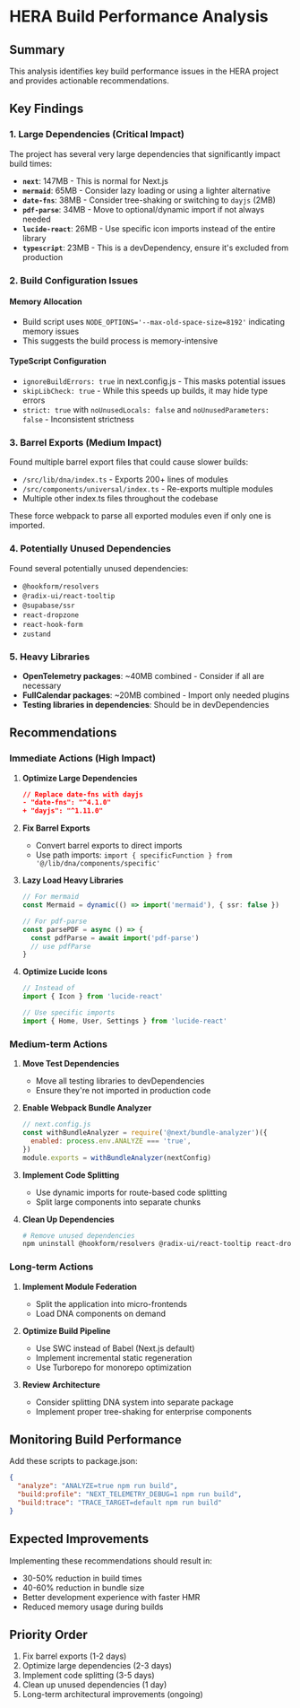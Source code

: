 # HERA Build Performance Analysis

## Summary
This analysis identifies key build performance issues in the HERA project and provides actionable recommendations.

## Key Findings

### 1. Large Dependencies (Critical Impact)
The project has several very large dependencies that significantly impact build times:

- **`next`**: 147MB - This is normal for Next.js
- **`mermaid`**: 65MB - Consider lazy loading or using a lighter alternative
- **`date-fns`**: 38MB - Consider tree-shaking or switching to `dayjs` (2MB)
- **`pdf-parse`**: 34MB - Move to optional/dynamic import if not always needed
- **`lucide-react`**: 26MB - Use specific icon imports instead of the entire library
- **`typescript`**: 23MB - This is a devDependency, ensure it's excluded from production

### 2. Build Configuration Issues

#### Memory Allocation
- Build script uses `NODE_OPTIONS='--max-old-space-size=8192'` indicating memory issues
- This suggests the build process is memory-intensive

#### TypeScript Configuration
- `ignoreBuildErrors: true` in next.config.js - This masks potential issues
- `skipLibCheck: true` - While this speeds up builds, it may hide type errors
- `strict: true` with `noUnusedLocals: false` and `noUnusedParameters: false` - Inconsistent strictness

### 3. Barrel Exports (Medium Impact)
Found multiple barrel export files that could cause slower builds:
- `/src/lib/dna/index.ts` - Exports 200+ lines of modules
- `/src/components/universal/index.ts` - Re-exports multiple modules
- Multiple other index.ts files throughout the codebase

These force webpack to parse all exported modules even if only one is imported.

### 4. Potentially Unused Dependencies
Found several potentially unused dependencies:
- `@hookform/resolvers`
- `@radix-ui/react-tooltip`
- `@supabase/ssr`
- `react-dropzone`
- `react-hook-form`
- `zustand`

### 5. Heavy Libraries
- **OpenTelemetry packages**: ~40MB combined - Consider if all are necessary
- **FullCalendar packages**: ~20MB combined - Import only needed plugins
- **Testing libraries in dependencies**: Should be in devDependencies

## Recommendations

### Immediate Actions (High Impact)

1. **Optimize Large Dependencies**
   ```json
   // Replace date-fns with dayjs
   - "date-fns": "^4.1.0"
   + "dayjs": "^1.11.0"
   ```

2. **Fix Barrel Exports**
   - Convert barrel exports to direct imports
   - Use path imports: `import { specificFunction } from '@/lib/dna/components/specific'`

3. **Lazy Load Heavy Libraries**
   ```typescript
   // For mermaid
   const Mermaid = dynamic(() => import('mermaid'), { ssr: false })
   
   // For pdf-parse
   const parsePDF = async () => {
     const pdfParse = await import('pdf-parse')
     // use pdfParse
   }
   ```

4. **Optimize Lucide Icons**
   ```typescript
   // Instead of
   import { Icon } from 'lucide-react'
   
   // Use specific imports
   import { Home, User, Settings } from 'lucide-react'
   ```

### Medium-term Actions

1. **Move Test Dependencies**
   - Move all testing libraries to devDependencies
   - Ensure they're not imported in production code

2. **Enable Webpack Bundle Analyzer**
   ```javascript
   // next.config.js
   const withBundleAnalyzer = require('@next/bundle-analyzer')({
     enabled: process.env.ANALYZE === 'true',
   })
   module.exports = withBundleAnalyzer(nextConfig)
   ```

3. **Implement Code Splitting**
   - Use dynamic imports for route-based code splitting
   - Split large components into separate chunks

4. **Clean Up Dependencies**
   ```bash
   # Remove unused dependencies
   npm uninstall @hookform/resolvers @radix-ui/react-tooltip react-dropzone
   ```

### Long-term Actions

1. **Implement Module Federation**
   - Split the application into micro-frontends
   - Load DNA components on demand

2. **Optimize Build Pipeline**
   - Use SWC instead of Babel (Next.js default)
   - Implement incremental static regeneration
   - Use Turborepo for monorepo optimization

3. **Review Architecture**
   - Consider splitting DNA system into separate package
   - Implement proper tree-shaking for enterprise components

## Monitoring Build Performance

Add these scripts to package.json:
```json
{
  "analyze": "ANALYZE=true npm run build",
  "build:profile": "NEXT_TELEMETRY_DEBUG=1 npm run build",
  "build:trace": "TRACE_TARGET=default npm run build"
}
```

## Expected Improvements
Implementing these recommendations should result in:
- 30-50% reduction in build times
- 40-60% reduction in bundle size
- Better development experience with faster HMR
- Reduced memory usage during builds

## Priority Order
1. Fix barrel exports (1-2 days)
2. Optimize large dependencies (2-3 days)
3. Implement code splitting (3-5 days)
4. Clean up unused dependencies (1 day)
5. Long-term architectural improvements (ongoing)